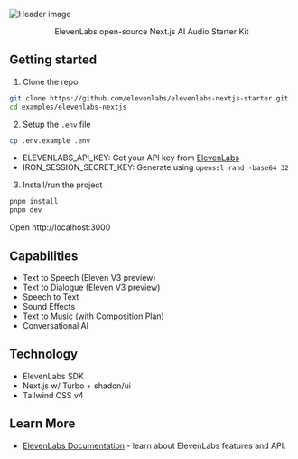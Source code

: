 ![Header image](https://repository-images.githubusercontent.com/1041806291/3bfb7574-9799-43d2-a653-a9f9a680ca0e)

<p align="center">
  ElevenLabs open-source Next.js AI Audio Starter Kit
</p>

## Getting started

1. Clone the repo

```bash
git clone https://github.com/elevenlabs/elevenlabs-nextjs-starter.git
cd examples/elevenlabs-nextjs
```

2. Setup the `.env` file

```bash
cp .env.example .env
```

- ELEVENLABS_API_KEY: Get your API key from [ElevenLabs](https://elevenlabs.io/app/settings/api-keys)
- IRON_SESSION_SECRET_KEY: Generate using `openssl rand -base64 32`

3. Install/run the project

```bash
pnpm install
pnpm dev
```

Open http://localhost:3000

## Capabilities

- Text to Speech (Eleven V3 preview)
- Text to Dialogue (Eleven V3 preview)
- Speech to Text
- Sound Effects
- Text to Music (with Composition Plan)
- Conversational AI

## Technology

- ElevenLabs SDK
- Next.js w/ Turbo + shadcn/ui
- Tailwind CSS v4

## Learn More

- [ElevenLabs Documentation](https://elevenlabs.io/docs) - learn about ElevenLabs features and API.
